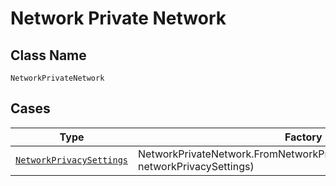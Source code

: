 
# Network Private Network

## Class Name

`NetworkPrivateNetwork`

## Cases

| Type | Factory Method |
|  --- | --- |
| [`NetworkPrivacySettings`](../../../doc/models/network-privacy-settings.md) | NetworkPrivateNetwork.FromNetworkPrivacySettings(NetworkPrivacySettings networkPrivacySettings) |

